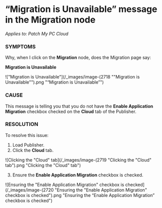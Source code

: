 # “Migration is Unavailable” message in the Migration node

_Applies to: Patch My PC Cloud_

### SYMPTOMS

Why, when I click on the **Migration** node, does the Migration page say:

**Migration is Unavailable**

!["Migration is Unavailable"](/_images/image-(2718 "\"Migration is Unavailable\"").png "“Migration is Unavailable”")

### CAUSE

This message is telling you that you do not have the **Enable Application Migration** checkbox checked on the **Cloud** tab of the Publisher.

### RESOLUTION

To resolve this issue:

1. Load Publisher.
2. Click the **Cloud** tab.

![Clicking the "Cloud" tab](/_images/image-(2719 "Clicking the \"Cloud\" tab").png "Clicking the &#x22;Cloud&#x22; tab")

3. Ensure the **Enable Application Migration** checkbox is checked.

![Ensuring the "Enable Application Migration" checkbox is checked](/_images/image-(2720 "Ensuring the \"Enable Application Migration\" checkbox is checked").png "Ensuring the “Enable Application Migration” checkbox is checked")